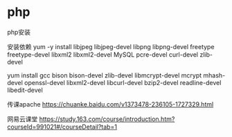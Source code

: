 # php
php安装

安装依赖
yum -y install libjpeg libjpeg-devel libpng libpng-devel freetype freetype-devel libxml2 libxml2-devel MySQL pcre-devel curl-devel zlib-devel

yum install gcc bison bison-devel zlib-devel libmcrypt-devel mcrypt mhash-devel openssl-devel libxml2-devel libcurl-devel bzip2-devel readline-devel libedit-devel

传课apache
https://chuanke.baidu.com/v1373478-236105-1727329.html

网易云课堂
https://study.163.com/course/introduction.htm?courseId=991021#/courseDetail?tab=1
